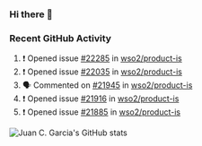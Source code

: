 ### Hi there 👋

<!--
**jcgarciaa/jcgarciaa** is a ✨ _special_ ✨ repository because its `README.md` (this file) appears on your GitHub profile.

Here are some ideas to get you started:

- 🔭 I’m currently working on ...
- 🌱 I’m currently learning ...
- 👯 I’m looking to collaborate on ...
- 🤔 I’m looking for help with ...
- 💬 Ask me about ...
- 📫 How to reach me: ...
- 😄 Pronouns: ...
- ⚡ Fun fact: ...
-->

### Recent GitHub Activity

<!--START_SECTION:activity-->
1. ❗ Opened issue [#22285](https://github.com/wso2/product-is/issues/22285) in [wso2/product-is](https://github.com/wso2/product-is)
2. ❗ Opened issue [#22035](https://github.com/wso2/product-is/issues/22035) in [wso2/product-is](https://github.com/wso2/product-is)
3. 🗣 Commented on [#21945](https://github.com/wso2/product-is/issues/21945#issuecomment-2523346427) in [wso2/product-is](https://github.com/wso2/product-is)
4. ❗ Opened issue [#21916](https://github.com/wso2/product-is/issues/21916) in [wso2/product-is](https://github.com/wso2/product-is)
5. ❗ Opened issue [#21885](https://github.com/wso2/product-is/issues/21885) in [wso2/product-is](https://github.com/wso2/product-is)
<!--END_SECTION:activity-->

![Juan C. Garcia's GitHub stats](https://github-readme-stats.vercel.app/api?username=jcgarciaa&count_private=true&show_icons=true&hide_border=true)